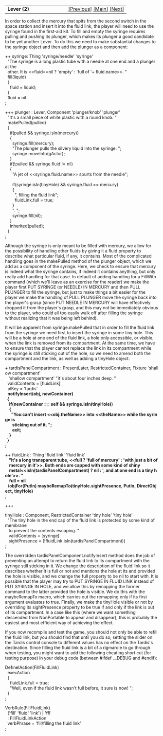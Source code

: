 ---
---
<table width="100%" data-border="0" data-cellspacing="0"
data-cellpadding="3" data-bgcolor="#C0C0C0">
<colgroup>
<col style="width: 50%" />
<col style="width: 50%" />
</colgroup>
<tbody>
<tr>
<td style="text-align: left;"><strong>Lever (2)<br />
</strong></td>
<td style="text-align: right;"><a href="switch.html">[Previous]</a> <a
href="generalintroduction.html">[Main]</a> <a
href="anotherlock.html">[Next]</a></td>
</tr>
</tbody>
</table>

  
In order to collect the mercury that spits from the second switch in the
space station and insert it into the fluid link, the player will need to
use the syringe found in the first-aid kit. To fill and empty the
syringe requires pulling and pushing its plunger, which makes its
plunger a good candidate to be yet another Lever. To do this we need to
make substantial changes to the syringe object and then add the plunger
as a component:  
  
++ syringe: Thing 'syringe/needle' 'syringe'  
  "The syringe is a long plastic tube with a needle at one end and a plunger at the  
  other. It is \<\<fluid==nil ? 'empty' : 'full of '+ fluid.name\>\>. "  
  fill(liquid)  
  {  
    fluid = liquid;  
  }    
  fluid = nil  
;  
  
+++ plunger : Lever, Component 'plunger/knob' 'plunger'  
  "It's a small piece of white plastic with a round knob. "  
  makePulled(pulled)  
  {  
    if(pulled && syringe.isIn(mercury))  
    {  
      syringe.fill(mercury);  
      "The plunger pulls the silvery liquid into the syringe. ";  
      syringe.moveInto(gActor);   
    }    
    if(!pulled && syringe.fluid != nil)  
    {  
      "A jet of \<\<syringe.fluid.name\>\> spurts from the needle";  
        
      if(syringe.isIn(tinyHole) && syringe.fluid == mercury)  
      {  
        ", filling the fluid link";  
        fluidLink.full = true;  
      }  
      ". ";  
      syringe.fill(nil);  
    }    
    inherited(pulled);  
  }  
;  
  
Although the syringe is only meant to be filled with mercury, we allow
for the possibility of handling other fluids by giving it a fluid
property to describe what particular fluid, if any, it contains. Most of
the complicated handling goes in the makePulled method of the plunger
object, which we add as a component of the syringe. Here, we check to
ensure that mercury is indeed what the syringe contains, if indeed it
contains anything, but only really add handling for that case. In
default of adding handling for a FillWith command (which we'll leave as
an exercise for the reader) we make the player first PUT SYRINGE (or
NEEDLE) IN MERCURY and then PULL PLUNGER to fill the syringe, but just
to make things a bit easier for the player we make the handling of PULL
PLUNGER move the syringe back into the player's grasp (since PUT NEEDLE
IN MERCURY will have effectively dropped it from the player's grasp, and
this may not be immediately obvious to the player, who could all too
easily walk off after filling the syringe without realizing that it was
being left behind).  
  
It will be apparent from syringe.makePulled that in order to fill the
fluid link from the syringe we need first to insert the syringe in some
tiny hole. This will be a hole at one end of the fluid link, a hole only
accessible, or visible, when the link is removed from its compartment.
At the same time, we have to ensure that the player cannot replace the
link in its compartment while the syringe is still sticking out of the
hole, so we need to amend both the compartment and the link, as well as
adding a tinyHole object:  
  
  
+ tardisPanelCompartment : PresentLater, RestrictedContainer, Fixture 'shallow compartment'  
   'shallow compartment' "It's about four inches deep. "  
  validContents = \[fluidLink\]     
  plKey = 'tardis'  
  **notifyInsert(obj, newContainer)  
  {  
    if(newContainer == self && syringe.isIn(tinyHole))  
    {  
      "You can't insert \<\<obj.theName\>\> into \<\<theName\>\> while the syringe is  
       sticking out of it. ";  
       exit;  
    }  
  }**  
;  
  
++ fluidLink : Thing 'fluid link' 'fluid link'  
   **"It's a long transparent tube, \<\<full ? 'full of mercury' : 'with just a bit of  
    mercury in it'\>\>. Both ends are capped with some kind of shiny   
    metal\<\<isIn(tardisPanelCompartment) ? nil : ', and at one end is a tiny hole'\>\>. "  
    full = nil  
   iobjFor(PutIn) maybeRemapTo(tinyHole.sightPresence, PutIn, DirectObject, tinyHole)**  
;  
  
+++ 

tinyHole : Component, RestrictedContainer 'tiny hole' 'tiny hole'  
  "The tiny hole in the end cap of the fluid link is protected by some kind of membrane  
   to prevent the contents escaping. "  
   validContents = \[syringe\]  
   sightPresence = (!fluidLink.isIn(tardisPanelCompartment))  
;  
  
The overridden tardisPanelComponent.notifyInsert method does the job of
preventing an attempt to return the fluid link to its compartment with
the syringe still sticking in it. We change the description of the fluid
link so it describes whether it is full or not and mentions the hole at
its end provided the hole is visible, and we change the full property to
be nil to start with. It is possible that the player may try to PUT
SYRINGE IN FLUID LINK instead of PUT SYRINGE IN HOLE, and we allow this
by remapping the former command to the latter provided the hole is
visible. We do this with the maybeRemapTo macro, which carries out the
remapping only if its first argument evaluates to true. Finally, we make
the tinyHole visible or not by overriding its sightPresence property to
be true if and only if the link is out of its compartment. In a case
like this (where we want something descended from NonPortable to appear
and disappear), this is probably the easiest and most efficient way of
achieving the effect.  
  
If you now recompile and test the game, you should not only be able to
refill the fluid link, but you should find that until you do so, setting
the slider on the Tardis control console to different values has no
effect on the Tardis's destination. Since filling the fluid link is a
bit of a rigmarole to go through when testing, you might want to add the
following cheating short cut (for testing purpose) in your debug code
(between \#ifdef \_\_DEBUG and \#endif):  
  
DefineIAction(FillFluidLink)  
  execAction  
  {  
    fluidLink.full = true;  
    "Well, even if the fluid link wasn't full before, it sure is now! ";  
  }  
;  
  
VerbRule(FillFluidLink)  
  ('fill' 'fluid' 'link') \| 'ffl'  
  : FillFluidLinkAction   
  verbPhrase = 'fill/filling the fluid link'  
;  
  
  
